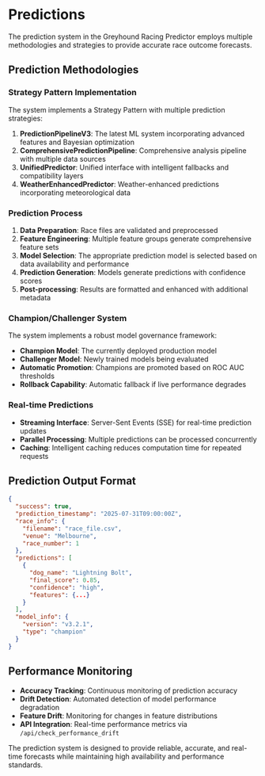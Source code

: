 # Predictions

The prediction system in the Greyhound Racing Predictor employs multiple methodologies and strategies to provide accurate race outcome forecasts.

## Prediction Methodologies

### Strategy Pattern Implementation

The system implements a Strategy Pattern with multiple prediction strategies:

1. **PredictionPipelineV3**: The latest ML system incorporating advanced features and Bayesian optimization
2. **ComprehensivePredictionPipeline**: Comprehensive analysis pipeline with multiple data sources
3. **UnifiedPredictor**: Unified interface with intelligent fallbacks and compatibility layers
4. **WeatherEnhancedPredictor**: Weather-enhanced predictions incorporating meteorological data

### Prediction Process

1. **Data Preparation**: Race files are validated and preprocessed
2. **Feature Engineering**: Multiple feature groups generate comprehensive feature sets
3. **Model Selection**: The appropriate prediction model is selected based on data availability and performance
4. **Prediction Generation**: Models generate predictions with confidence scores
5. **Post-processing**: Results are formatted and enhanced with additional metadata

### Champion/Challenger System

The system implements a robust model governance framework:

- **Champion Model**: The currently deployed production model
- **Challenger Model**: Newly trained models being evaluated
- **Automatic Promotion**: Champions are promoted based on ROC AUC thresholds
- **Rollback Capability**: Automatic fallback if live performance degrades

### Real-time Predictions

- **Streaming Interface**: Server-Sent Events (SSE) for real-time prediction updates
- **Parallel Processing**: Multiple predictions can be processed concurrently
- **Caching**: Intelligent caching reduces computation time for repeated requests

## Prediction Output Format

```json
{
  "success": true,
  "prediction_timestamp": "2025-07-31T09:00:00Z",
  "race_info": {
    "filename": "race_file.csv",
    "venue": "Melbourne",
    "race_number": 1
  },
  "predictions": [
    {
      "dog_name": "Lightning Bolt",
      "final_score": 0.85,
      "confidence": "high",
      "features": {...}
    }
  ],
  "model_info": {
    "version": "v3.2.1",
    "type": "champion"
  }
}
```

## Performance Monitoring

- **Accuracy Tracking**: Continuous monitoring of prediction accuracy
- **Drift Detection**: Automated detection of model performance degradation
- **Feature Drift**: Monitoring for changes in feature distributions
- **API Integration**: Real-time performance metrics via `/api/check_performance_drift`

The prediction system is designed to provide reliable, accurate, and real-time forecasts while maintaining high availability and performance standards.
